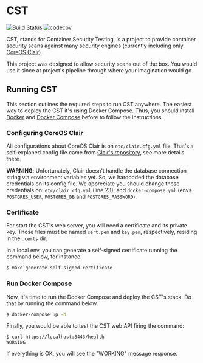 # CST

[![Build Status](https://travis-ci.org/tsuru/cst.svg?branch=master)](https://travis-ci.org/tsuru/cst)
[![codecov](https://codecov.io/gh/tsuru/cst/branch/master/graph/badge.svg)](https://codecov.io/gh/tsuru/cst)

CST, stands for Container Security Testing, is a project to provide container security scans against many security engines (currently including only [CoreOS Clair][Clair Website]).

This project was designed to allow security scans out of the box. You would use it since at project's pipeline through where your imagination would go.

## Running CST

This section outlines the required steps to run CST anywhere. The easiest way to
deploy the CST it's using Docker Compose. Thus, you should install 
[Docker][Docker Install] and [Docker Compose][Docker Compose Install] before to
follow the instructions.

### Configuring CoreOS Clair

All configurations about CoreOS Clair is on `etc/clair.cfg.yml` file. That's a
self-explaned config file came from [Clair's repository][Clair Repository],
see more details there.

**WARNING**:
Unfortunately, Clair doesn't handle the database connection string via environment
variables yet. So, we hardcoded the database credentials on its config file.
We appreciate you should change those credentials on: `etc/clair.cfg.yml`
(line 23); and `docker-compose.yml` (envs `POSTGRES_USER`, `POSTGRES_DB` and
`POSTGRES_PASSWORD`).

### Certificate

For start the CST's web server, you will need a certificate and its private key.
Those files must be named `cert.pem` and `key.pem`, respectively, residing in
the `.certs` dir.

In a local env, you can generate a self-signed certificate running the command
below, for instance.

```bash
$ make generate-self-signed-certificate
```

### Run Docker Compose

Now, it's time to run the Docker Compose and deploy the CST's stack. Do that by
running the command below.

```bash
$ docker-compose up -d
```

Finally, you would be able to test the CST web API firing the command:

```
$ curl https://localhost:8443/health
WORKING
```

If everything is OK, you will see the "WORKING" message response.

[Clair Website]: https://coreos.com/clair/
[Clair Repository]: https://github.com/coreos/clair

[Docker Install]:  https://docs.docker.com/install/
[Docker Compose Install]: https://docs.docker.com/compose/install/
